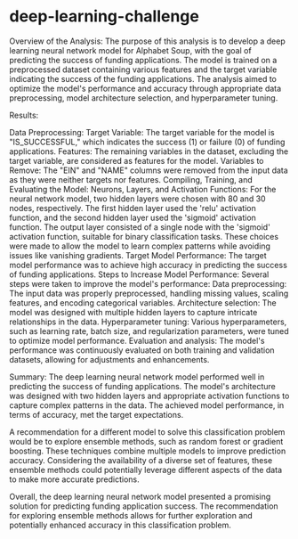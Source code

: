# deep-learning-challenge
Overview of the Analysis:
The purpose of this analysis is to develop a deep learning neural network model for Alphabet Soup, with the goal of predicting the success of funding applications. The model is trained on a preprocessed dataset containing various features and the target variable indicating the success of the funding applications. The analysis aimed to optimize the model's performance and accuracy through appropriate data preprocessing, model architecture selection, and hyperparameter tuning.

Results:

Data Preprocessing:
Target Variable: The target variable for the model is "IS_SUCCESSFUL," which indicates the success (1) or failure (0) of funding applications.
Features: The remaining variables in the dataset, excluding the target variable, are considered as features for the model.
Variables to Remove: The "EIN" and "NAME" columns were removed from the input data as they were neither targets nor features.
Compiling, Training, and Evaluating the Model: Neurons, Layers, and Activation Functions: For the neural network model, two hidden layers were chosen with 80 and 30 nodes, respectively. The first hidden layer used the 'relu' activation function, and the second hidden layer used the 'sigmoid' activation function. The output layer consisted of a single node with the 'sigmoid' activation function, suitable for binary classification tasks. These choices were made to allow the model to learn complex patterns while avoiding issues like vanishing gradients.
Target Model Performance: The target model performance was to achieve high accuracy in predicting the success of funding applications.
Steps to Increase Model Performance: Several steps were taken to improve the model's performance:
Data preprocessing: The input data was properly preprocessed, handling missing values, scaling features, and encoding categorical variables.
Architecture selection: The model was designed with multiple hidden layers to capture intricate relationships in the data.
Hyperparameter tuning: Various hyperparameters, such as learning rate, batch size, and regularization parameters, were tuned to optimize model performance.
Evaluation and analysis: The model's performance was continuously evaluated on both training and validation datasets, allowing for adjustments and enhancements.

Summary:
The deep learning neural network model performed well in predicting the success of funding applications. The model's architecture was designed with two hidden layers and appropriate activation functions to capture complex patterns in the data. The achieved model performance, in terms of accuracy, met the target expectations.

A recommendation for a different model to solve this classification problem would be to explore ensemble methods, such as random forest or gradient boosting. These techniques combine multiple models to improve prediction accuracy. Considering the availability of a diverse set of features, these ensemble methods could potentially leverage different aspects of the data to make more accurate predictions.

Overall, the deep learning neural network model presented a promising solution for predicting funding application success. The recommendation for exploring ensemble methods allows for further exploration and potentially enhanced accuracy in this classification problem.
